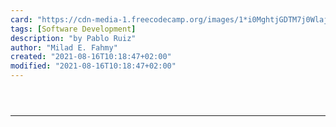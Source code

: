 ```yaml
---
card: "https://cdn-media-1.freecodecamp.org/images/1*i0MghtjGDTM7j0Wlaj9JfA.jpeg"
tags: [Software Development]
description: "by Pablo Ruiz"
author: "Milad E. Fahmy"
created: "2021-08-16T10:18:47+02:00"
modified: "2021-08-16T10:18:47+02:00"
---
```

<div class="site-wrapper">
<main id="site-main" class="site-main outer">
<div class="inner">
<article class="post-full post tag-software-development tag-programming tag-tech tag-blockchain tag-web-development ">
<header class="post-full-header">
</header>
<figure class="post-full-image">
<picture>
<source media="(max-width: 700px)" sizes="1px" srcset="data:image/gif;base64,R0lGODlhAQABAIAAAAAAAP///yH5BAEAAAAALAAAAAABAAEAAAIBRAA7 1w">
<source media="(min-width: 701px)" sizes="(max-width: 800px) 400px,
(max-width: 1170px) 700px,
1400px" srcset="https://cdn-media-1.freecodecamp.org/images/1*i0MghtjGDTM7j0Wlaj9JfA.jpeg 300w,
https://cdn-media-1.freecodecamp.org/images/1*i0MghtjGDTM7j0Wlaj9JfA.jpeg 600w,
https://cdn-media-1.freecodecamp.org/images/1*i0MghtjGDTM7j0Wlaj9JfA.jpeg 1000w,
https://cdn-media-1.freecodecamp.org/images/1*i0MghtjGDTM7j0Wlaj9JfA.jpeg 2000w">
</picture>
</figure>
<section class="post-full-content">
<div class="post-content medium-migrated-article">
</div>
<hr>
</section>
</article>
</div>
</main>
</div>
<!-- Google Tag Manager (noscript) -->
<!-- End Google Tag Manager (noscript) -->
